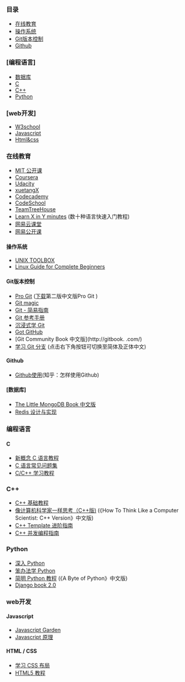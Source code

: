### 目录
 * [在线教育](#在线教育)
 * [操作系统](#操作系统)
 * [Git版本控制](#Git版本控制)
 * [Github](#github)

### [编程语言]
 * [数据库](#数据库)
 * [C](#c)
 * [C++](#c++)
 * [Python](#python)

### [web开发]
 * [W3school](http://www.w3school.com.cn/)
 * [Javascript](#Javascript)
 * [Html&css](#Html&css)


### 在线教育
 * [MIT 公开课](http://ocw.mit.edu/courses/translated-courses/simplified-chinese/)
 * [Coursera](https://www.coursera.org/courses?orderby=upcoming&lngs=zh)
 * [Udacity](https://www.udacity.com/)
 * [xuetangX](https://www.xuetangx.com/)
 * [Codecademy](http://www.codecademy.com/?locale_code=zh)
 * [CodeSchool](https://www.codeschool.com/)
 * [TeamTreeHouse](http://teamtreehouse.com/)
 * [Learn X in Y minutes](http://learnxinyminutes.com/) (数十种语言快速入门教程)
 * [网易云课堂](http://study.163.com/)
 * [网易公开课](http://open.163.com)


#### 操作系统
 * [UNIX TOOLBOX](http://cb.vu/unixtoolbox_zh_CN.xhtml)
 * [Linux Guide for Complete Beginners](http://happypeter.github.io/LGCB/book/)


#### Git版本控制
 * [Pro Git](http://git-scm.com/book/zh) ([下载](https://progit2.s3.amazonaws.com/zh/2014-12-09-b11f1/progit-zh.208.pdf)第二版中文版Pro Git )
 * [Git magic](http://www-cs-students.stanford.edu/~blynn/gitmagic/intl/zh_cn/)
 * [Git - 简易指南](http://rogerdudler.github.io/git-guide/index.zh.html)
 * [Git 参考手册](http://gitref.justjavac.com/)
 * [沉浸式学 Git](http://igit.linuxtoy.org/index.html)
 * [Got GitHub](https://github.com/gotgit/gotgithub)
 * [Git Community Book 中文版](http://gitbook.                   .com/)
 * [学习 Git 分支](http://pcottle.github.io/learnGitBranching/) (点击右下角按钮可切换至简体及正体中文)


#### Github
 * [Github使用](http://www.zhihu.com/question/20070065)(知乎：怎样使用Github)


#### [数据库]
 * [The Little MongoDB Book 中文版](https://github.com/justinyhuang/the-little-mongodb-book-cn)
 * [Redis 设计与实现](http://www.redisbook.com)


### 编程语言
#### C
 * [新概念 C 语言教程](https://github.com/limingth/NCCL)
 * [C 语言常见问题集](http://c-faq-chn.sourceforge.net/ccfaq/ccfaq.html)
 * [C/C++ 学习教程](http://doc.lellansin.com/)

### C++
 * [C++ 基础教程](http://www.prglab.com/cms/)
 * [像计算机科学家一样思考（C++版)](http://www.ituring.com.cn/book/1203) (《How To Think Like a Computer Scientist: C++ Version》中文版)
 * [C++ Template 进阶指南](https://github.com/wuye9036/CppTemplateTutorial)
 * [C++ 并发编程指南](https://github.com/forhappy/A-Detailed-Cplusplus-Concurrency-Tutorial)


### Python
 * [深入 Python](http://woodpecker.org.cn/diveintopython/)
 * [笨办法学 Python](http://sebug.net/paper/books/LearnPythonTheHardWay/)
 * [简明 Python 教程](http://woodpecker.org.cn/abyteofpython_cn/chinese/) (《A Byte of Python》中文版)
 * [Django book 2.0](http://djangobook.py3k.cn/2.0/)


### web开发
#### Javascript
 * [Javascript Garden](http://bonsaiden.github.io/JavaScript-Garden/zh/)
 * [Javascript 原理](http://typeof.net/s/jsmech/)


#### HTML / CSS
 * [学习 CSS 布局](http://zh.learnlayout.com/)
 * [HTML5 教程](http://www.w3school.com.cn/html5/)
